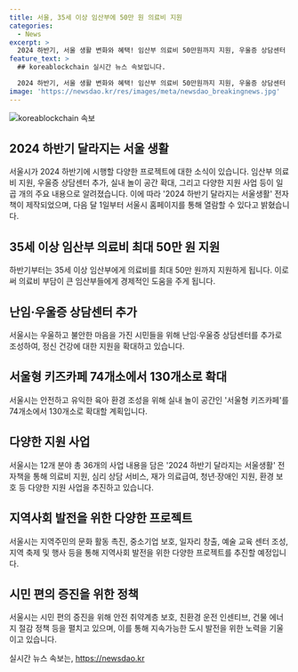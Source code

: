 ```yaml
---
title: 서울, 35세 이상 임산부에 50만 원 의료비 지원
categories:
  - News
excerpt: >
  2024 하반기, 서울 생활 변화와 혜택! 임산부 의료비 50만원까지 지원, 우울증 상담센터 증설, 서울형 키즈카페 130곳 확대, 마음투자 지원 사업 등 다양한 혜택 및 프로그램 제공. 전자책은 서울시 홈페이지에서 내일부터 열람 가능하며, 재가 의료급여 확대, 교육 및 환경정책 강화 등으로 시민들의 편의와 안전 증진에 힘을 기울이고 있음. 더불어 중소기업 지원 등 경제 지원책도 마련.
feature_text: >
  ## koreablockchain 실시간 뉴스 속보입니다.

  2024 하반기, 서울 생활 변화와 혜택! 임산부 의료비 50만원까지 지원, 우울증 상담센터 증설, 서울형 키즈카페 130곳 확대, 마음투자 지원 사업 등 다양한 혜택 및 프로그램 제공. 전자책은 서울시 홈페이지에서 내일부터 열람 가능하며, 재가 의료급여 확대, 교육 및 환경정책 강화 등으로 시민들의 편의와 안전 증진에 힘을 기울이고 있음. 더불어 중소기업 지원 등 경제 지원책도 마련.
image: 'https://newsdao.kr/res/images/meta/newsdao_breakingnews.jpg'
---
```


<p><img src="https://newsdao.kr/res/images/meta/newsdao_breakingnews.jpg" alt="koreablockchain 속보" /></p>

<h2 data-ke-size="size26">2024 하반기 달라지는 서울 생활</h2>

<p data-ke-size="size16">서울시가 2024 하반기에 시행할 다양한 프로젝트에 대한 소식이 있습니다. 임산부 의료비 지원, 우울증 상담센터 추가, 실내 놀이 공간 확대, 그리고 다양한 지원 사업 등이 일곱 개의 주요 내용으로 알려졌습니다. 이에 따라 '2024 하반기 달라지는 서울생활' 전자책이 제작되었으며, 다음 달 1일부터 서울시 홈페이지를 통해 열람할 수 있다고 밝혔습니다.</p>

<h2 data-ke-size="size24">35세 이상 임산부 의료비 최대 50만 원 지원</h2>

<p data-ke-size="size16">하반기부터는 35세 이상 임산부에게 의료비를 최대 50만 원까지 지원하게 됩니다. 이로써 의료비 부담이 큰 임산부들에게 경제적인 도움을 주게 됩니다.</p>

<h2 data-ke-size="size24">난임·우울증 상담센터 추가</h2>

<p data-ke-size="size16">서울시는 우울하고 불안한 마음을 가진 시민들을 위해 난임·우울증 상담센터를 추가로 조성하여, 정신 건강에 대한 지원을 확대하고 있습니다.</p>

<h2 data-ke-size="size24">서울형 키즈카페 74개소에서 130개소로 확대</h2>

<p data-ke-size="size16">서울시는 안전하고 유익한 육아 환경 조성을 위해 실내 놀이 공간인 '서울형 키즈카페'를 74개소에서 130개소로 확대할 계획입니다.</p>

<h2 data-ke-size="size24">다양한 지원 사업</h2>

<p data-ke-size="size16">서울시는 12개 분야 총 36개의 사업 내용을 담은 '2024 하반기 달라지는 서울생활' 전자책을 통해 의료비 지원, 심리 상담 서비스, 재가 의료급여, 청년·장애인 지원, 환경 보호 등 다양한 지원 사업을 추진하고 있습니다.</p>

<h2 data-ke-size="size24">지역사회 발전을 위한 다양한 프로젝트</h2>

<p data-ke-size="size16">서울시는 지역주민의 문화 활동 촉진, 중소기업 보호, 일자리 창출, 예술 교육 센터 조성, 지역 축제 및 행사 등을 통해 지역사회 발전을 위한 다양한 프로젝트를 추진할 예정입니다.</p>

<h2 data-ke-size="size24">시민 편의 증진을 위한 정책</h2>

<p data-ke-size="size16">서울시는 시민 편의 증진을 위해 안전 취약계층 보호, 친환경 운전 인센티브, 건물 에너지 절감 정책 등을 펼치고 있으며, 이를 통해 지속가능한 도시 발전을 위한 노력을 기울이고 있습니다.</p>
실시간 뉴스 속보는, <a href="https://newsdao.kr" rel="dofollow">https://newsdao.kr</a>


